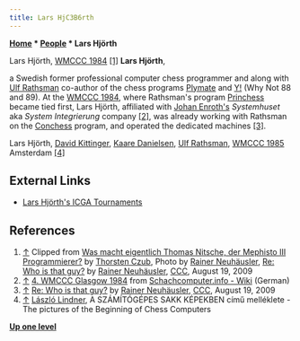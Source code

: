 ```yaml
---
title: Lars HjC3B6rth
---
```

**[Home](Home "Home") \* [People](People "People") \* Lars Hjörth**



 [](File:Hjoerth.JPG) Lars Hjörth, [WMCCC 1984](WMCCC_1984 "WMCCC 1984") <a id="cite-note-1" href="#cite-ref-1">[1]</a> 
**Lars Hjörth**,  

a Swedish former professional computer chess programmer and along with [Ulf Rathsman](Ulf_Rathsman "Ulf Rathsman") co-author of the chess programs [Plymate](Plymate "Plymate") and [Y!](Y! "Y!") (Why Not 88 and 89). At the [WMCCC 1984](WMCCC_1984 "WMCCC 1984"), where Rathsman's program [Princhess](Princhess "Princhess") became tied first, Lars Hjörth, affiliated with [Johan Enroth's](Johan_Enroth "Johan Enroth") *Systemhuset* aka *System Integrierung* company <a id="cite-note-2" href="#cite-ref-2">[2]</a>, was already working with Rathsman on the [Conchess](Conchess "Conchess") program, and operated the dedicated machines <a id="cite-note-3" href="#cite-ref-3">[3]</a>.






 [](File:HjoerthRathsman.jpg) 
Lars Hjörth, [David Kittinger](David_Kittinger "David Kittinger"), [Kaare Danielsen](Kaare_Danielsen "Kaare Danielsen"), [Ulf Rathsman](Ulf_Rathsman "Ulf Rathsman"), [WMCCC 1985](WMCCC_1985 "WMCCC 1985") Amsterdam <a id="cite-note-4" href="#cite-ref-4">[4]</a>



## External Links


* [Lars Hjörth's ICGA Tournaments](https://www.game-ai-forum.org/icga-tournaments/person.php?id=380)


## References


1. <a id="cite-ref-1" href="#cite-note-1">↑</a> Clipped from [Was macht eigentlich Thomas Nitsche, der Mephisto III Programmierer?](http://www.thorstenczub.de/thomas.html) by [Thorsten Czub](Thorsten_Czub "Thorsten Czub"), Photo by [Rainer Neuhäusler](index.php?title=Rainer_Neuh%C3%A4usler&action=edit&redlink=1 "Rainer Neuhäusler (page does not exist)"), [Re: Who is that guy?](http://www.talkchess.com/forum/viewtopic.php?topic_view=threads&p=287460&t=29458) by [Rainer Neuhäusler](index.php?title=Rainer_Neuh%C3%A4usler&action=edit&redlink=1 "Rainer Neuhäusler (page does not exist)"), [CCC](CCC "CCC"), August 19, 2009
2. <a id="cite-ref-2" href="#cite-note-2">↑</a> [4. WMCCC Glasgow 1984](https://www.schach-computer.info/wiki/index.php?title=4._WMCCC_Glasgow_1984) from [Schachcomputer.info - Wiki](http://www.schach-computer.info/wiki/index.php/Hauptseite_En) (German)
3. <a id="cite-ref-3" href="#cite-note-3">↑</a> [Re: Who is that guy?](http://www.talkchess.com/forum/viewtopic.php?topic_view=threads&p=287460&t=29458) by [Rainer Neuhäusler](index.php?title=Rainer_Neuh%C3%A4usler&action=edit&redlink=1 "Rainer Neuhäusler (page does not exist)"), [CCC](CCC "CCC"), August 19, 2009
4. <a id="cite-ref-4" href="#cite-note-4">↑</a> [László Lindner](L%C3%A1szl%C3%B3_Lindner "László Lindner"), A SZÁMÍTÓGÉPES SAKK KÉPEKBEN című melléklete - The pictures of the Beginning of Chess Computers

**[Up one level](People "People")**







 
